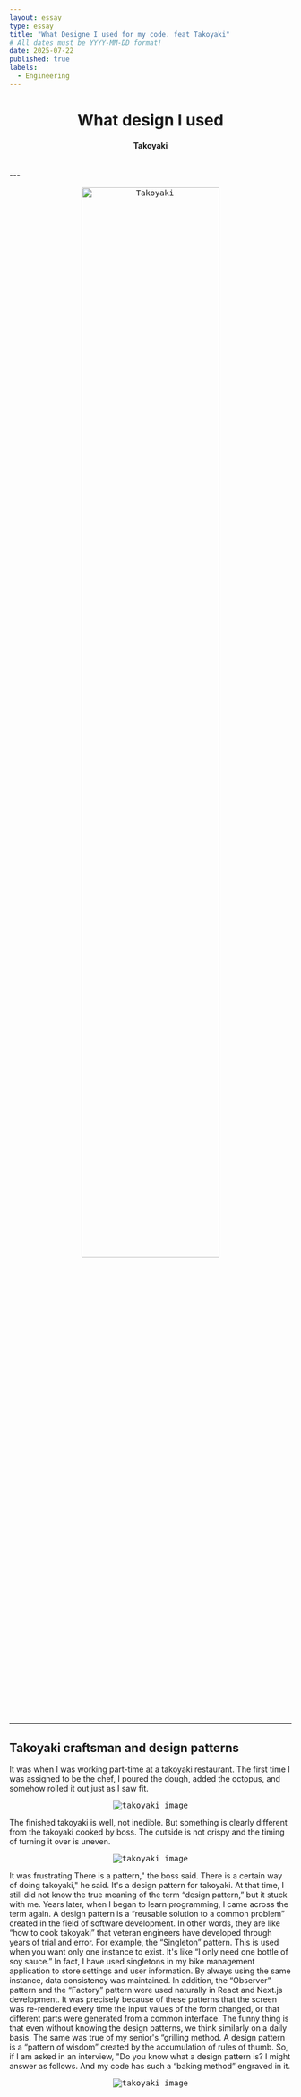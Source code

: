 ```yaml
---
layout: essay
type: essay
title: "What Designe I used for my code. feat Takoyaki"
# All dates must be YYYY-MM-DD format!
date: 2025-07-22
published: true
labels:
  - Engineering
---
```

<h1 align=center>What design I used </h1>

<h4 align=center>Takoyaki</h4>
<br>
---

<p align="center">
  <kbd><img src="/doc/takoyaki.png" alt="Takoyaki" style="width: 70%; height: auto;" />
</p>

---

## Takoyaki craftsman and design patterns

   It was when I was working part-time at a takoyaki restaurant.
   The first time I was assigned to be the chef, I poured the dough, added the octopus, and somehow rolled it out just as I saw fit.
   <p align="center">
  <kbd><img src="https://user-images.takoyaki.png" alt="takoyaki image" title="Takoyaki"/></kbd>
</p>

   The finished takoyaki is well, not inedible. But something is clearly different from the takoyaki cooked by boss.
   The outside is not crispy and the timing of turning it over is uneven.
   <p align="center">
  <kbd><img src="https://user-images.takoyaki.png" alt="takoyaki image" title="Takoyaki"/></kbd>
</p>
    It was frustrating
    There is a pattern," the boss said. There is a certain way of doing takoyaki," he said. It's a design pattern for takoyaki.
    At that time, I still did not know the true meaning of the term “design pattern,” but it stuck with me.
    Years later, when I began to learn programming, I came across the term again.
    A design pattern is a “reusable solution to a common problem” created in the field of software development.
    In other words, they are like “how to cook takoyaki” that veteran engineers have developed through years of trial and error.
    For example, the “Singleton” pattern. This is used when you want only one instance to exist. 
    It's like “I only need one bottle of soy sauce.” In fact, I have used singletons in my bike management application to store settings and user information. 
    By always using the same instance, data consistency was maintained.
    In addition, the “Observer” pattern and the “Factory” pattern were used naturally in React and Next.js development. 
    It was precisely because of these patterns that the screen was re-rendered every time the input values of the form changed, or that different parts were generated from a common interface.
    The funny thing is that even without knowing the design patterns, we think similarly on a daily basis. 
    The same was true of my senior's “grilling method.
    A design pattern is a “pattern of wisdom” created by the accumulation of rules of thumb.
    So, if I am asked in an interview, "Do you know what a design pattern is? I might answer as follows.
    And my code has such a “baking method” engraved in it.
    <p align="center">
  <kbd><img src="https://user-images.takoyaki3.png" alt="takoyaki image" title="Takoyaki"/></kbd>
</p>

